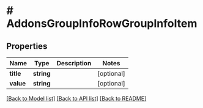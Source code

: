 # # AddonsGroupInfoRowGroupInfoItem

## Properties

Name | Type | Description | Notes
------------ | ------------- | ------------- | -------------
**title** | **string** |  | [optional]
**value** | **string** |  | [optional]

[[Back to Model list]](../../README.md#models) [[Back to API list]](../../README.md#endpoints) [[Back to README]](../../README.md)
